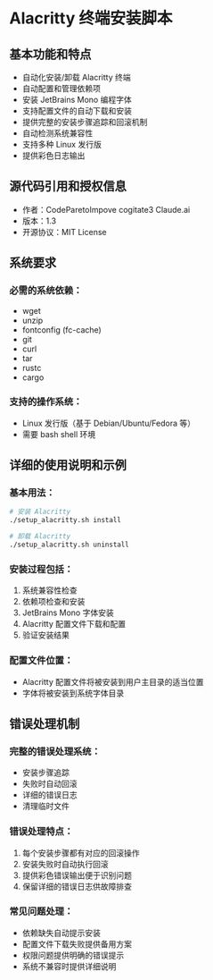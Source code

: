 # Alacritty 终端安装脚本

## 基本功能和特点

- 自动化安装/卸载 Alacritty 终端
- 自动配置和管理依赖项
- 安装 JetBrains Mono 编程字体
- 支持配置文件的自动下载和安装
- 提供完整的安装步骤追踪和回滚机制
- 自动检测系统兼容性
- 支持多种 Linux 发行版
- 提供彩色日志输出

## 源代码引用和授权信息

- 作者：CodeParetoImpove cogitate3 Claude.ai
- 版本：1.3
- 开源协议：MIT License

## 系统要求

### 必需的系统依赖：

- wget
- unzip
- fontconfig (fc-cache)
- git
- curl
- tar
- rustc
- cargo

### 支持的操作系统：

- Linux 发行版（基于 Debian/Ubuntu/Fedora 等）
- 需要 bash shell 环境

## 详细的使用说明和示例

### 基本用法：

```bash
# 安装 Alacritty
./setup_alacritty.sh install

# 卸载 Alacritty
./setup_alacritty.sh uninstall
```

### 安装过程包括：

1. 系统兼容性检查
2. 依赖项检查和安装
3. JetBrains Mono 字体安装
4. Alacritty 配置文件下载和配置
5. 验证安装结果

### 配置文件位置：

- Alacritty 配置文件将被安装到用户主目录的适当位置
- 字体将被安装到系统字体目录

## 错误处理机制

### 完整的错误处理系统：

- 安装步骤追踪
- 失败时自动回滚
- 详细的错误日志
- 清理临时文件

### 错误处理特点：

1. 每个安装步骤都有对应的回滚操作
2. 安装失败时自动执行回滚
3. 提供彩色错误输出便于识别问题
4. 保留详细的错误日志供故障排查

### 常见问题处理：

- 依赖缺失自动提示安装
- 配置文件下载失败提供备用方案
- 权限问题提供明确的错误提示
- 系统不兼容时提供详细说明
